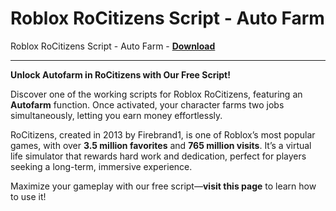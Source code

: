 <h1>Roblox RoCitizens Script - Auto Farm</h1>

Roblox RoCitizens Script - Auto Farm - **[Download](https://www.dlgram.com/public/files/api.php?shortened=umgYc5)**


<hr>


**Unlock Autofarm in RoCitizens with Our Free Script!**  

Discover one of the working scripts for Roblox RoCitizens, featuring an **Autofarm** function. Once activated, your character farms two jobs simultaneously, letting you earn money effortlessly.  

RoCitizens, created in 2013 by Firebrand1, is one of Roblox’s most popular games, with over **3.5 million favorites** and **765 million visits**. It’s a virtual life simulator that rewards hard work and dedication, perfect for players seeking a long-term, immersive experience.  

Maximize your gameplay with our free script—**visit this page** to learn how to use it!